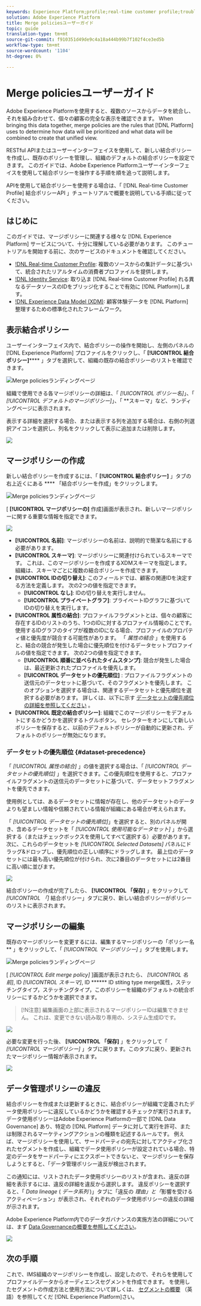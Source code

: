 ```yaml
---
keywords: Experience Platform;profile;real-time customer profile;troubleshooting;API
solution: Adobe Experience Platform
title: Merge policiesユーザーガイド
topic: guide
translation-type: tm+mt
source-git-commit: f910351d49de9c4a18a444b99b7f102f4ce3ed5b
workflow-type: tm+mt
source-wordcount: '1104'
ht-degree: 0%

---
```



# Merge policiesユーザーガイド

Adobe Experience Platformを使用すると、複数のソースからデータを統合し、それを組み合わせて、個々の顧客の完全な表示を確認できます。 When bringing this data together, merge policies are the rules that [!DNL Platform] uses to determine how data will be prioritized and what data will be combined to create that unified view.

RESTful APIまたはユーザーインターフェイスを使用して、新しい結合ポリシーを作成し、既存のポリシーを管理し、組織のデフォルトの結合ポリシーを設定できます。 このガイドでは、Adobe Experience Platformユーザーインターフェイスを使用して結合ポリシーを操作する手順を順を追って説明します。

APIを使用して結合ポリシーを使用する場合は、「 [!DNL Real-time Customer Profile] 結合ポリシーAPI [](../api/merge-policies.md)」チュートリアルで概要を説明している手順に従ってください。

## はじめに

このガイドでは、マージポリシーに関連する様々な [!DNL Experience Platform] サービスについて、十分に理解している必要があります。 このチュートリアルを開始する前に、次のサービスのドキュメントを確認してください。

* [!DNL Real-time Customer Profile](../home.md): 複数のソースからの集計データに基づいて、統合されたリアルタイムの消費者プロファイルを提供します。
* [!DNL Identity Service](../../identity-service/home.md): 取り込ま [!DNL Real-time Customer Profile] れる異なるデータソースのIDをブリッジ化することで有効に [!DNL Platform]します。
* [!DNL Experience Data Model (XDM)](../../xdm/home.md): 顧客体験データを [!DNL Platform] 整理するための標準化されたフレームワーク。

## 表示結合ポリシー

ユーザーインターフェイス内で、結合ポリシーの操作を開始し、左側のパネルの [!DNL Experience Platform] プロファイルをクリックし、「 **[!UICONTROL 結合ポリシー]****** 」タブを選択して、組織の既存の結合ポリシーのリストを確認できます。

![Merge policiesランディングページ](../images/merge-policies/landing.png)

組織で使用できる各マージポリシーの詳細は、「 *[!UICONTROL ポリシー名]*」、「 *[!UICONTROL デフォルトのマージポリシー]*」、「 **&#x200B;スキーマ」など、ランディングページに表示されます。

表示する詳細を選択する場合、または表示する列を追加する場合は、右側の列選択アイコンを選択し、列名をクリックして表示に追加または削除します。

![](../images/merge-policies/adjust-view.png)

## マージポリシーの作成

新しい結合ポリシーを作成するには、「 **[!UICONTROL 結合ポリシー]** 」タブの右上近くにある **** 「結合ポリシーを作成」をクリックします。

![Merge policiesランディングページ](../images/merge-policies/create-new.png)

[ **[!UICONTROL マージポリシーの]** 作成]画面が表示され、新しいマージポリシーに関する重要な情報を指定できます。

![](../images/merge-policies/create.png)

* **[!UICONTROL 名前]**: マージポリシーの名前は、説明的で簡潔な名前にする必要があります。
* **[!UICONTROL スキーマ]**: マージポリシーに関連付けられているスキーマです。 これは、このマージポリシーを作成するXDMスキーマを指定します。 組織は、スキーマごとに複数の結合ポリシーを作成できます。
* **[!UICONTROL IDの切り替え]**: このフィールドでは、顧客の関連IDを決定する方法を定義します。 次の2つの値を指定できます。
   * **[!UICONTROL なし]**: IDの切り替えを実行しません。
   * **[!UICONTROL プライベートグラフ]**: プライベートIDグラフに基づいてIDの切り替えを実行します。
* **[!UICONTROL 属性の結合]**: プロファイルフラグメントとは、個々の顧客に存在するIDのリストのうち、1つのIDに対するプロファイル情報のことです。 使用するIDグラフのタイプが複数のIDになる場合、プロファイルのプロパティ値と優先度が競合する可能性があります。 「 *属性の結合* 」を使用すると、結合の競合が発生した場合に優先順位を付けるデータセットプロファイルの値を指定できます。 次の2つの値を指定できます。
   * **[!UICONTROL 順番に並べられたタイムスタンプ]**: 競合が発生した場合は、最近更新されたプロファイルを優先します。
   * **[!UICONTROL データセットの優先順位]** : プロファイルフラグメントの送信元のデータセットに基づいて、そのフラグメントを優先します。 このオプションを選択する場合は、関連するデータセットと優先順位を選択する必要があります。 詳しくは、以下に示す [データセットの優先順位の詳細を参照してください](#dataset-precedence) 。
* **[!UICONTROL 既定の結合ポリシー]**: 組織でこのマージポリシーをデフォルトにするかどうかを選択するトグルボタン。 セレクターをオンにして新しいポリシーを保存すると、以前のデフォルトポリシーが自動的に更新され、デフォルトのポリシーが無効になります。

### データセットの優先順位 {#dataset-precedence}

「 *[!UICONTROL 属性の結合]* 」の値を選択する場合は、「 *[!UICONTROL データセットの優先順位]* 」を選択できます。この優先順位を使用すると、プロファイルフラグメントの送信元のデータセットに基づいて、データセットフラグメントを優先できます。

使用例としては、あるデータセットに情報が存在し、他のデータセットのデータよりも望ましい情報や信頼されている情報が組織にある場合が考えられます。

「 *[!UICONTROL データセットの優先順位]*」を選択すると、別のパネルが開き、含めるデータセットを「 *[!UICONTROL 使用可能なデータセット]* 」から選択する（またはチェックボックスを使用してすべて選択する）必要があります。 次に、これらのデータセットを *[!UICONTROL Selected Datasets]* パネルにドラッグ&amp;ドロップし、優先順位の正しい順序にドラッグします。 最上位のデータセットには最も高い優先順位が付けられ、次に2番目のデータセットには2番目に高い順に並びます。

![](../images/merge-policies/dataset-precedence.png)

結合ポリシーの作成が完了したら、 **[!UICONTROL 「保存]** 」をクリックして *[!UICONTROL 「]* 結合ポリシー」タブに戻り、新しい結合ポリシーがポリシーのリストに表示されます。

## マージポリシーの編集

既存のマージポリシーを変更するには、編集するマージポリシーの「ポリシー名 ** 」をクリックして、「 *[!UICONTROL マージポリシー]* 」タブを使用します。

![Merge policiesランディングページ](../images/merge-policies/select-edit.png)

[ *[!UICONTROL Edit merge policy]* ]画面が表示されたら、 *[!UICONTROL 名前]*, ID *[!UICONTROL スキーマ]*, ID ****** ID stiting type merge属性，ステッチングタイプ，ステッチングタイプ，このポリシーを組織のデフォルトの統合ポリシーにするかどうかを選択できます。

>[!N注意]
>編集画面の上部に表示されるマージポリシーIDは編集できません。 これは、変更できない読み取り専用の、システム生成IDです。

![](../images/merge-policies/edit-screen.png)

必要な変更を行った後、 **[!UICONTROL 「保存]** 」をクリックして「 *[!UICONTROL マージポリシー]* 」タブに戻ります。このタブに戻り、更新されたマージポリシー情報が表示されます。

![](../images/merge-policies/edited.png)

## データ管理ポリシーの違反

結合ポリシーを作成または更新するときに、結合ポリシーが組織で定義されたデータ使用ポリシーに違反しているかどうかを確認するチェックが実行されます。 データ使用ポリシーはAdobe Experience Platformの一部で [!DNL Data Governance] あり、特定の [!DNL Platform] データに対して実行を許可、または制限されるマーケティングアクションの種類を記述するルールです。 例えば、マージポリシーを使用して、サードパーティの宛先に対してアクティブ化されたセグメントを作成し、組織でデータ使用ポリシーが設定されている場合、特定のデータをサードパーティにエクスポートできないと、マージポリシーを保存しようとすると、「データ管理ポリシー違反が検出されます。

この通知には、リストされたデータ使用ポリシーのリストが含まれ、違反の詳細を表示するには、違反の詳細を違反から選択します。 違反ポリシーを選択すると、「 *Data lineage* ( *データ系列* )」タブに「違反の *理由」と「*&#x200B;影響を受けるアクティベーション」が表示され、それぞれのデータ使用ポリシーの違反の詳細が示されます。

Adobe Experience Platform内でのデータガバナンスの実施方法の詳細については、まず [Data Governanceの概要を参照してください](../../data-governance/home.md)。

![](../images/merge-policies/policy-violation.png)

## 次の手順

これで、IMS組織のマージポリシーを作成し、設定したので、それらを使用してプロファイルデータからオーディエンスセグメントを作成できます。 を使用したセグメントの作成方法と使用方法について詳しくは、 [セグメントの概要](../../segmentation/home.md) （英語）を参照してくだ [!DNL Experience Platform]さい。